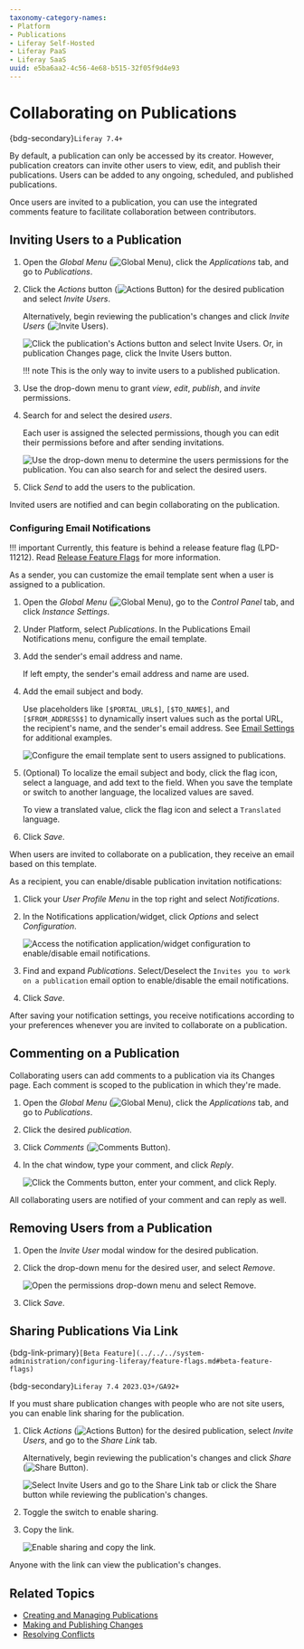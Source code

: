 ```yaml
---
taxonomy-category-names:
- Platform
- Publications
- Liferay Self-Hosted
- Liferay PaaS
- Liferay SaaS
uuid: e5ba6aa2-4c56-4e68-b515-32f05f9d4e93
---
```


# Collaborating on Publications

{bdg-secondary}`Liferay 7.4+`

By default, a publication can only be accessed by its creator. However, publication creators can invite other users to view, edit, and publish their publications. Users can be added to any ongoing, scheduled, and published publications.

<!-- [$LIFERAY_LEARN_YOUTUBE_URL$]=https://www.youtube.com/embed/n790hDkDenI -->

Once users are invited to a publication, you can use the integrated comments feature to facilitate collaboration between contributors.

## Inviting Users to a Publication

1. Open the *Global Menu* (![Global Menu](../../../images/icon-applications-menu.png)), click the *Applications* tab, and go to *Publications*.

1. Click the *Actions* button (![Actions Button](../../../images/icon-actions.png)) for the desired publication and select *Invite Users*.

   Alternatively, begin reviewing the publication's changes and click *Invite Users* (![Invite Users](../../../images/icon-plus.png)).

   ![Click the publication's Actions button and select Invite Users. Or, in publication Changes page, click the Invite Users button.](./collaborating-on-publications/images/01.png)

   !!! note
       This is the only way to invite users to a published publication.

1. Use the drop-down menu to grant *view*, *edit*, *publish*, and *invite* permissions.

1. Search for and select the desired *users*.

   Each user is assigned the selected permissions, though you can edit their permissions before and after sending invitations.

   ![Use the drop-down menu to determine the users permissions for the publication. You can also search for and select the desired users.](./collaborating-on-publications/images/02.png)

1. Click *Send* to add the users to the publication.

Invited users are notified and can begin collaborating on the publication.

### Configuring Email Notifications

!!! important
    Currently, this feature is behind a release feature flag (LPD-11212). Read [Release Feature Flags](../../../system-administration/configuring-liferay/feature-flags.md#release-feature-flags) for more information.

As a sender, you can customize the email template sent when a user is assigned to a publication.

<!-- Is it something that can be enabled/disabled? I don't think so. Eric -->

1. Open the *Global Menu* (![Global Menu](../../../images/icon-applications-menu.png)), go to the *Control Panel* tab, and click *Instance Settings*.

1. Under Platform, select *Publications*. In the Publications Email Notifications menu, configure the email template.

1. Add the sender's email address and name.

   If left empty, the sender's email address and name are used.

1. Add the email subject and body.

   Use placeholders like `[$PORTAL_URL$]`, `[$TO_NAME$]`, and `[$FROM_ADDRESS$]` to dynamically insert values such as the portal URL, the recipient's name, and the sender's email address. See [Email Settings](../../../system-administration/configuring-liferay/virtual-instances/email-settings.md) for additional examples.

   ![Configure the email template sent to users assigned to publications.](./collaborating-on-publications/images/03.png)

1. (Optional) To localize the email subject and body, click the flag icon, select a language, and add text to the field. When you save the template or switch to another language, the localized values are saved.

   To view a translated value, click the flag icon and select a `Translated` language.

1. Click *Save*.

When users are invited to collaborate on a publication, they receive an email based on this template.

As a recipient, you can enable/disable publication invitation notifications:

1. Click your *User Profile Menu* in the top right and select *Notifications*.

1. In the Notifications application/widget, click *Options* and select *Configuration*.

   ![Access the notification application/widget configuration to enable/disable email notifications.](./collaborating-on-publications/images/04.png)

1. Find and expand *Publications*. Select/Deselect the `Invites you to work on a publication` email option to enable/disable the email notifications.

1. Click *Save*.

After saving your notification settings, you receive notifications according to your preferences whenever you are invited to collaborate on a publication.

## Commenting on a Publication

Collaborating users can add comments to a publication via its Changes page. Each comment is scoped to the publication in which they're made.

1. Open the *Global Menu* (![Global Menu](../../../images/icon-applications-menu.png)), click the *Applications* tab, and go to *Publications*.

1. Click the desired *publication*.

1. Click *Comments* (![Comments Button](../../../images/icon-comments-w.png)).

1. In the chat window, type your comment, and click *Reply*.

   ![Click the Comments button, enter your comment, and click Reply.](./collaborating-on-publications/images/05.png)

All collaborating users are notified of your comment and can reply as well.

## Removing Users from a Publication

1. Open the *Invite User* modal window for the desired publication.

1. Click the drop-down menu for the desired user, and select *Remove*.

   ![Open the permissions drop-down menu and select Remove.](./collaborating-on-publications/images/06.png)

1. Click *Save*.

## Sharing Publications Via Link

{bdg-link-primary}`[Beta Feature](../../../system-administration/configuring-liferay/feature-flags.md#beta-feature-flags)`

{bdg-secondary}`Liferay 7.4 2023.Q3+/GA92+`

If you must share publication changes with people who are not site users, you can enable link sharing for the publication.

1. Click *Actions* (![Actions Button](../../../images/icon-actions.png)) for the desired publication, select *Invite Users*, and go to the *Share Link* tab.

   Alternatively, begin reviewing the publication's changes and click *Share* (![Share Button](../../../images/icon-link.png)).

   ![Select Invite Users and go to the Share Link tab or click the Share button while reviewing the publication's changes.](./collaborating-on-publications/images/08.png)

1. Toggle the switch to enable sharing.

1. Copy the link.

   ![Enable sharing and copy the link.](./collaborating-on-publications/images/09.png)

Anyone with the link can view the publication's changes.

## Related Topics

- [Creating and Managing Publications](./creating-and-managing-publications.md)
- [Making and Publishing Changes](./making-and-publishing-changes.md)
- [Resolving Conflicts](./resolving-conflicts.md)
